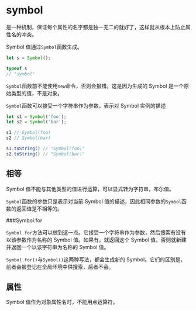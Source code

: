 # symbol

是一种机制，保证每个属性的名字都是独一无二的就好了，这样就从根本上防止属性名的冲突。

Symbol 值通过`Symbol`函数生成。

```javascript
let s = Symbol();

typeof s
// "symbol"
```

`Symbol`函数前不能使用`new`命令，否则会报错。这是因为生成的 Symbol 是一个原始类型的值，不是对象。

`Symbol`函数可以接受一个字符串作为参数，表示对 Symbol 实例的描述

```javascript
let s1 = Symbol('foo');
let s2 = Symbol('bar');

s1 // Symbol(foo)
s2 // Symbol(bar)

s1.toString() // "Symbol(foo)"
s2.toString() // "Symbol(bar)"
```

## 相等

Symbol 值不能与其他类型的值进行运算，可以显式转为字符串，布尔值。

`Symbol`函数的参数只是表示对当前 Symbol 值的描述，因此相同参数的`Symbol`函数的返回值是不相等的。

###Symbol.for 

`Symbol.for`方法可以做到这一点。它接受一个字符串作为参数，然后搜索有没有以该参数作为名称的 Symbol 值。如果有，就返回这个 Symbol 值，否则就新建并返回一个以该字符串为名称的 Symbol 值。

`Symbol.for()`与`Symbol()`这两种写法，都会生成新的 Symbol。它们的区别是，前者会被登记在全局环境中供搜索，后者不会。





## 属性

Symbol 值作为对象属性名时，不能用点运算符。